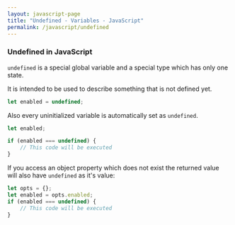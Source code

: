 ```yaml
---
layout: javascript-page
title: "Undefined - Variables - JavaScript"
permalink: /javascript/undefined
---
```


### Undefined in JavaScript

`undefined` is a special global variable and a special type which has only one 
state. 

It is intended to be used to describe something that is not defined yet.

```javascript
let enabled = undefined;
```

Also every uninitialized variable is automatically set as `undefined`.

```javascript
let enabled;

if (enabled === undefined) {
	// This code will be executed
}
```

If you access an object property which does not exist the 
returned value will also have `undefined` as it's value:

```javascript
let opts = {};
let enabled = opts.enabled;
if (enabled === undefined) {
	// This code will be executed
}
```
